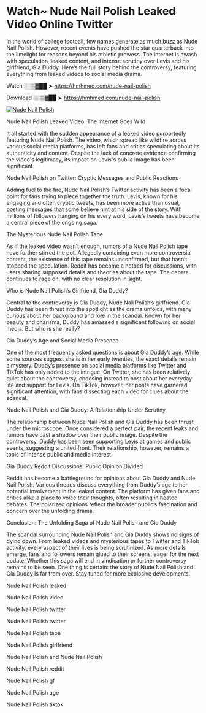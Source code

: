 # Watch~ Nude Nail Polish Leaked Video Online Twitter

In the world of college football, few names generate as much buzz as Nude Nail Polish. However, recent events have pushed the star quarterback into the limelight for reasons beyond his athletic prowess. The internet is awash with speculation, leaked content, and intense scrutiny over Levis and his girlfriend, Gia Duddy. Here’s the full story behind the controversy, featuring everything from leaked videos to social media drama.

Watch ░░▒▓██ ➤ https://hmhmed.com/nude-nail-polish

Download ░░▒▓██ ➤ https://hmhmed.com/nude-nail-polish

[![Nude Nail Polish](https://i.imgur.com/dJHk4Zq.gif)](https://hmhmed.com/nude-nail-polish)

Nude Nail Polish Leaked Video: The Internet Goes Wild

It all started with the sudden appearance of a leaked video purportedly featuring Nude Nail Polish. The video, which spread like wildfire across various social media platforms, has left fans and critics speculating about its authenticity and content. Despite the lack of concrete evidence confirming the video's legitimacy, its impact on Levis's public image has been significant.

Nude Nail Polish on Twitter: Cryptic Messages and Public Reactions

Adding fuel to the fire, Nude Nail Polish’s Twitter activity has been a focal point for fans trying to piece together the truth. Levis, known for his engaging and often cryptic tweets, has been more active than usual, posting messages that some believe hint at his side of the story. With millions of followers hanging on his every word, Levis’s tweets have become a central piece of the ongoing saga.

The Mysterious Nude Nail Polish Tape

As if the leaked video wasn’t enough, rumors of a Nude Nail Polish tape have further stirred the pot. Allegedly containing even more controversial content, the existence of this tape remains unconfirmed, but that hasn’t stopped the speculation. Reddit has become a hotbed for discussions, with users sharing supposed details and theories about the tape. The debate continues to rage on, with no clear resolution in sight.

Who is Nude Nail Polish’s Girlfriend, Gia Duddy?

Central to the controversy is Gia Duddy, Nude Nail Polish’s girlfriend. Gia Duddy has been thrust into the spotlight as the drama unfolds, with many curious about her background and role in the scandal. Known for her beauty and charisma, Duddy has amassed a significant following on social media. But who is she really?

Gia Duddy’s Age and Social Media Presence

One of the most frequently asked questions is about Gia Duddy’s age. While some sources suggest she is in her early twenties, the exact details remain a mystery. Duddy’s presence on social media platforms like Twitter and TikTok has only added to the intrigue. On Twitter, she has been relatively quiet about the controversy, choosing instead to post about her everyday life and support for Levis. On TikTok, however, her posts have garnered significant attention, with fans dissecting each video for clues about the scandal.

Nude Nail Polish and Gia Duddy: A Relationship Under Scrutiny

The relationship between Nude Nail Polish and Gia Duddy has been thrust under the microscope. Once considered a perfect pair, the recent leaks and rumors have cast a shadow over their public image. Despite the controversy, Duddy has been seen supporting Levis at games and public events, suggesting a united front. Their relationship, however, remains a topic of intense public and media interest.

Gia Duddy Reddit Discussions: Public Opinion Divided

Reddit has become a battleground for opinions about Gia Duddy and Nude Nail Polish. Various threads discuss everything from Duddy’s age to her potential involvement in the leaked content. The platform has given fans and critics alike a place to voice their thoughts, often resulting in heated debates. The polarized opinions reflect the broader public’s fascination and concern over the unfolding drama.

Conclusion: The Unfolding Saga of Nude Nail Polish and Gia Duddy

The scandal surrounding Nude Nail Polish and Gia Duddy shows no signs of dying down. From leaked videos and mysterious tapes to Twitter and TikTok activity, every aspect of their lives is being scrutinized. As more details emerge, fans and followers remain glued to their screens, eager for the next update. Whether this saga will end in vindication or further controversy remains to be seen. One thing is certain: the story of Nude Nail Polish and Gia Duddy is far from over. Stay tuned for more explosive developments.

Nude Nail Polish leaked

Nude Nail Polish video

Nude Nail Polish twitter

Nude Nail Polish twitter

Nude Nail Polish tape

Nude Nail Polish girlfriend

Nude Nail Polish and Nude Nail Polish

Nude Nail Polish reddit

Nude Nail Polish gf

Nude Nail Polish age

Nude Nail Polish tiktok
